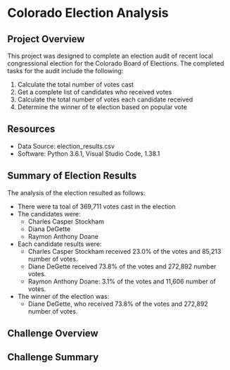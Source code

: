 # Colorado Election Analysis

## Project Overview
This project was designed to complete an election audit of recent local congressional election for the Colorado Board of Elections. The completed tasks for the audit include the following:

1. Calculate the total number of votes cast
2. Get a complete list of candidates who received votes
3. Calculate the total number of votes each candidate received
4. Determine the winner of te election based on popular vote

## Resources
- Data Source: election_results.csv
- Software: Python 3.6.1, Visual Studio Code, 1.38.1

## Summary of Election Results
The analysis of the election resulted as follows:
- There were ta toal of 369,711 votes cast in the election
- The candidates were:
  - Charles Casper Stockham
  - Diana DeGette
  - Raymon Anthony Doane
- Each candidate results were:
  - Charles Casper Stockham received 23.0% of the votes and 85,213 number of votes.
  - Diane DeGette received 73.8% of the votes and 272,892 number votes.
  - Raymon Anthony Doane: 3.1% of the votes and 11,606 number of votes.
- The winner of the election was:
  - Diane DeGette, who received 73.8% of the votes and 272,892 number of votes.

## Challenge Overview

## Challenge Summary
